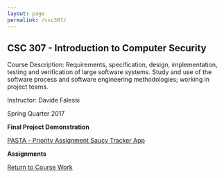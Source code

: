 ```yaml
---
layout: page
permalink: /csc307/
---
```


**CSC 307 - Introduction to Computer Security**
-------------------------------------------

Course Description: Requirements, specification, design, implementation, testing and verification of large software systems. Study and use of the software process and software engineering methodologies; working in project teams. 

Instructor: Davide Falessi

Spring Quarter 2017

**Final Project Demonstration**

[PASTA - Priority Assignment Saucy Tracker App](https://www.youtube.com/watch?v=lRSneMCppLo)

**Assignments**

[Return to Course Work](https://jonscott20.github.io/course_work/)

